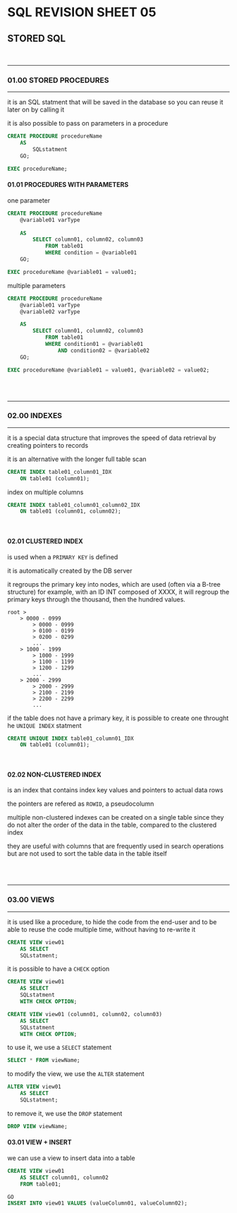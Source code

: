 # SQL REVISION SHEET 05
## STORED SQL
<br>

________
### 01.00 STORED PROCEDURES
__________

it is an SQL statment that will be saved in the database so you can reuse it later on by calling it

it is also possible to pass on parameters in a procedure

```SQL
CREATE PROCEDURE procedureName
    AS
        SQLstatment
    GO;

EXEC procedureName;
```

#### 01.01 PROCEDURES WITH PARAMETERS

one parameter 

```SQL
CREATE PROCEDURE procedureName 
    @variable01 varType
    
    AS
        SELECT column01, column02, column03
            FROM table01
            WHERE condition = @variable01
    GO;

EXEC procedureName @variable01 = value01;
```

multiple parameters

```SQL
CREATE PROCEDURE procedureName 
    @variable01 varType
    @variable02 varType

    AS
        SELECT column01, column02, column03
            FROM table01
            WHERE condition01 = @variable01 
                AND condition02 = @variable02
    GO;

EXEC procedureName @variable01 = value01, @variable02 = value02;
```



<br>
<br>

________
### 02.00 INDEXES
__________

it is a special data structure that improves the speed of data retrieval by creating pointers to records

it is an alternative with the longer full table scan

```SQL
CREATE INDEX table01_column01_IDX
    ON table01 (column01);
```

index on multiple columns
```SQL
CREATE INDEX table01_column01_column02_IDX
    ON table01 (column01, column02);
```

<br>

#### 02.01 CLUSTERED INDEX

is used when a ```PRIMARY KEY``` is defined

it is automatically created by the DB server

it regroups the primary key into nodes, which are used (often via a B-tree structure)
    for example, with an ID INT composed of XXXX, it will regroup the primary keys through the thousand, then the hundred values.

    root >   
        > 0000 - 0999
            > 0000 - 0999
            > 0100 - 0199
            > 0200 - 0299
            ...
        > 1000 - 1999
            > 1000 - 1999
            > 1100 - 1199
            > 1200 - 1299
            ...
        > 2000 - 2999
            > 2000 - 2999
            > 2100 - 2199
            > 2200 - 2299
            ...

if the table does not have a primary key, it is possible to create one throught he ```UNIQUE INDEX``` statment

```SQL
CREATE UNIQUE INDEX table01_column01_IDX
    ON table01 (column01);
```


<br>

#### 02.02 NON-CLUSTERED INDEX

is an index that contains index key values and pointers to actual data rows

the pointers are refered as ```ROWID```, a pseudocolumn

multiple non-clustered indexes can be created on a single table since they do not alter the order of the data in the table, compared to the clustered index

they are useful with columns that are frequently used in search operations but are not used to sort the table data in the table itself


<br>
<br>

________
### 03.00 VIEWS
__________

it is used like a procedure, to hide the code from the end-user and to be able to reuse the code multiple time, without having to re-write it

```SQL
CREATE VIEW view01 
    AS SELECT
    SQLstatment;
```

it is possible to have a ```CHECK``` option 
```SQL
CREATE VIEW view01 
    AS SELECT
    SQLstatment
    WITH CHECK OPTION;
```

```SQL
CREATE VIEW view01 (column01, column02, column03)
    AS SELECT
    SQLstatment
    WITH CHECK OPTION;
```


to use it, we use a ```SELECT``` statement

```SQL
SELECT * FROM viewName;
```

to modify the view, we use the ```ALTER``` statement

```SQL
ALTER VIEW view01 
    AS SELECT
    SQLstatment;
```


to remove it, we use the ```DROP``` statement

```SQL
DROP VIEW viewName;
```

#### 03.01 VIEW + INSERT

we can use a view to insert data into a table

```SQL
CREATE VIEW view01
    AS SELECT column01, column02
    FROM table01;

GO
INSERT INTO view01 VALUES (valueColumn01, valueColumn02);
```


